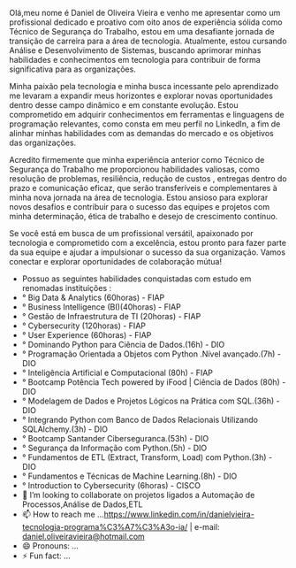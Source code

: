 Olá,meu nome é Daniel de Oliveira Vieira e venho me apresentar como um profissional dedicado e proativo com oito anos de experiência sólida como Técnico de Segurança do Trabalho, estou em uma desafiante jornada de transição de carreira para a área de tecnologia. Atualmente, estou cursando Análise e Desenvolvimento de Sistemas, buscando aprimorar minhas habilidades e conhecimentos em tecnologia para contribuir de forma significativa para as organizações.

Minha paixão pela tecnologia e minha busca incessante pelo aprendizado me levaram a expandir meus horizontes e explorar novas oportunidades dentro desse campo dinâmico e em constante evolução. Estou comprometido em adquirir conhecimentos em ferramentas e linguagens de programação relevantes, como consta em meu perfil no LinkedIn, a fim de alinhar minhas habilidades com as demandas do mercado e os objetivos das organizações.

Acredito firmemente que minha experiência anterior como Técnico de Segurança do Trabalho me proporcionou habilidades valiosas, como resolução de problemas, resiliência, redução de custos , entregas dentro do prazo e comunicação eficaz, que serão transferíveis e complementares à minha nova jornada na área de tecnologia. Estou ansioso para explorar novos desafios e contribuir para o sucesso das equipes e projetos com minha determinação, ética de trabalho e desejo de crescimento contínuo.

Se você está em busca de um profissional versátil, apaixonado por tecnologia e comprometido com a excelência, estou pronto para fazer parte da sua equipe e ajudar a impulsionar o sucesso da sua organização. Vamos conectar e explorar oportunidades de colaboração mútua!
- Possuo as seguintes habilidades conquistadas com estudo em renomadas instituições :
-    ° Big Data & Analytics (60horas) - FIAP
-    ° Business Intelligence (BI)(40horas) - FIAP
-    ° Gestão de Infraestrutura de TI (20horas) - FIAP
-    ° Cybersecurity (120horas) - FIAP
-    ° User Experience (60horas) - FIAP
-    ° Dominando Python para Ciência de Dados.(16h) - DIO
-    ° Programação Orientada a Objetos com Python .Nível avançado.(7h) - DIO
-    ° Inteligência Artificial e Computacional (80h) - FIAP
-    ° Bootcamp Potência Tech powered by iFood | Ciência de Dados (80h) - DIO
-    ° Modelagem de Dados e Projetos Lógicos na Prática com SQL.(36h) - DIO
-    ° Integrando Python com Banco de Dados Relacionais Utilizando SQLAlchemy.(3h) - DIO
-    ° Bootcamp Santander Ciberseguranca.(53h) - DIO
-    ° Segurança da Informação com Python.(5h) - DIO
-    ° Fundamentos de ETL (Extract, Transform, Load) com Python.(3h) - DIO
-    ° Fundamentos e Técnicas de Machine Learning.(8h) - DIO
-    ° Introduction to Cybersecurity (6horas) - CISCO
- 💞️ I’m looking to collaborate on projetos ligados a Automação de Processos,Análise de Dados,ETL
- 📫 How to reach me ...https://www.linkedin.com/in/danielvieira-tecnologia-programa%C3%A7%C3%A3o-ia/     | e-mail: daniel.oliveiravieira@hotmail.com
- 😄 Pronouns: ...
- ⚡ Fun fact: ...

<!---
Daniel010203/Daniel010203 is a ✨ special ✨ repository because its `README.md` (this file) appears on your GitHub profile.
You can click the Preview link to take a look at your changes.
--->
